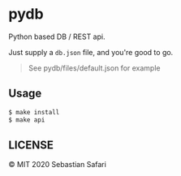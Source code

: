 # pydb

Python based DB / REST api.

Just supply a `db.json` file, and you're good to go.

> See pydb/files/default.json for example

## Usage 
```bash
$ make install
$ make api
```

## LICENSE 
&copy; MIT 2020 Sebastian Safari
